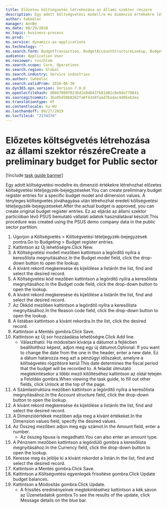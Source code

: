 ```yaml
---
title: Előzetes költségvetés létrehozása az állami szektor részére
description: Egy adott költségvetési modellre és dimenzió értékekre létrehozhat előzetes költségvetési tételjegyzék-bejegyzéseket.
author: twheeloc
manager: AnnBe
ms.date: 08/29/2018
ms.topic: business-process
ms.prod: ''
ms.service: dynamics-ax-applications
ms.technology: ''
ms.search.form: BudgetTransaction, BudgetAccountStructureLookup, BudgetTransactionMultiPost
audience: Application User
ms.reviewer: roschlom
ms.search.scope: Core, Operations
ms.search.region: Global
ms.search.industry: Service industries
ms.author: twheeloc
ms.search.validFrom: 2016-06-30
ms.dyn365.ops.version: Version 7.0.0
ms.openlocfilehash: 800b7009f023bd2a0d8437b81d82c0e9de770841
ms.sourcegitcommit: 3ba95d50b8262fa0f43d4faad76adac4d05eb3ea
ms.translationtype: HT
ms.contentlocale: hu-HU
ms.lasthandoff: 09/27/2019
ms.locfileid: "2174374"
---
```

# <a name="create-a-preliminary-budget-for-public-sector"></a><span data-ttu-id="0f791-103">Előzetes költségvetés létrehozása az állami szektor részére</span><span class="sxs-lookup"><span data-stu-id="0f791-103">Create a preliminary budget for Public sector</span></span>

[!include [task guide banner](../../includes/task-guide-banner.md)]

<span data-ttu-id="0f791-104">Egy adott költségvetési modellre és dimenzió értékekre létrehozhat előzetes költségvetési tételjegyzék-bejegyzéseket.</span><span class="sxs-lookup"><span data-stu-id="0f791-104">You can create preliminary budget register entries for a specific budget model and dimension values.</span></span> <span data-ttu-id="0f791-105">A tényleges költségvetés jóváhagyása után létrehozhat eredeti költségvetési tételjegyzék-bejegyzéseket.</span><span class="sxs-lookup"><span data-stu-id="0f791-105">After the actual budget is approved, you can create original budget register entries.</span></span> <span data-ttu-id="0f791-106">Ez az eljárás az állami szektor partícióban lévő PSUS bemutató vállalati adatok használatával készült.</span><span class="sxs-lookup"><span data-stu-id="0f791-106">This procedure was created using the PSUS demo company data in the public sector partition.</span></span>

1. <span data-ttu-id="0f791-107">Ugorjon a Költségvetés > Költségvetési tételjegyzék-bejegyzések pontra.</span><span class="sxs-lookup"><span data-stu-id="0f791-107">Go to Budgeting > Budget register entries.</span></span>
2. <span data-ttu-id="0f791-108">Kattintson az Új lehetőségre.</span><span class="sxs-lookup"><span data-stu-id="0f791-108">Click New.</span></span>
3. <span data-ttu-id="0f791-109">A Költségvetési modell mezőben kattintson a legördítő nyílra a keresőlista megnyitásához.</span><span class="sxs-lookup"><span data-stu-id="0f791-109">In the Budget model field, click the drop-down button to open the lookup.</span></span>
4. <span data-ttu-id="0f791-110">A kívánt rekord megkeresése és kijelölése a listán</span><span class="sxs-lookup"><span data-stu-id="0f791-110">In the list, find and select the desired record.</span></span>
5. <span data-ttu-id="0f791-111">A Költségvetési kód mezőben kattintson a legördítő nyílra a keresőlista megnyitásához.</span><span class="sxs-lookup"><span data-stu-id="0f791-111">In the Budget code field, click the drop-down button to open the lookup.</span></span>
6. <span data-ttu-id="0f791-112">A kívánt rekord megkeresése és kijelölése a listán</span><span class="sxs-lookup"><span data-stu-id="0f791-112">In the list, find and select the desired record.</span></span>
7. <span data-ttu-id="0f791-113">Az Okkód mezőben kattintson a legördítő nyílra a keresőlista megnyitásához.</span><span class="sxs-lookup"><span data-stu-id="0f791-113">In the Reason code field, click the drop-down button to open the lookup.</span></span>
8. <span data-ttu-id="0f791-114">A listában kattintson a kívánt rekordra.</span><span class="sxs-lookup"><span data-stu-id="0f791-114">In the list, click the desired record.</span></span>
9. <span data-ttu-id="0f791-115">Kattintson a Mentés gombra.</span><span class="sxs-lookup"><span data-stu-id="0f791-115">Click Save.</span></span>
10. <span data-ttu-id="0f791-116">Kattintson az Új sor hozzáadása lehetőségre.</span><span class="sxs-lookup"><span data-stu-id="0f791-116">Click Add line.</span></span>
    * <span data-ttu-id="0f791-117">Választható: Ha módosítani kívánja a dátumot a fejlécben beállítotthoz képest, adjon meg egy új dátumot.</span><span class="sxs-lookup"><span data-stu-id="0f791-117">Optional: If you want to change the date from the one in the header, enter a new date.</span></span> <span data-ttu-id="0f791-118">Ez a dátum határozza meg azt a pénzügyi időszakot, amelyre a költségvetés rögzítésre kerül.</span><span class="sxs-lookup"><span data-stu-id="0f791-118">This date determines the fiscal period that the budget will be recorded to.</span></span> <span data-ttu-id="0f791-119">A feladat útmutató megtekintésekor a többi mező kitöltéséhez kattintson az oldal tetején a Feloldás gombra.</span><span class="sxs-lookup"><span data-stu-id="0f791-119">When viewing the task guide, to fill out other fields, click Unlock at the top of the page.</span></span>  
11. <span data-ttu-id="0f791-120">A Számlastruktúra mezőben kattintson a legördítő nyílra a keresőlista megnyitásához.</span><span class="sxs-lookup"><span data-stu-id="0f791-120">In the Account structure field, click the drop-down button to open the lookup.</span></span>
12. <span data-ttu-id="0f791-121">A kívánt rekord megkeresése és kijelölése a listán</span><span class="sxs-lookup"><span data-stu-id="0f791-121">In the list, find and select the desired record.</span></span>
13. <span data-ttu-id="0f791-122">A Dimenzióértékek mezőben adja meg a kívánt értékeket.</span><span class="sxs-lookup"><span data-stu-id="0f791-122">In the Dimension values field, specify the desired values.</span></span>
14. <span data-ttu-id="0f791-123">Az Összeg mezőben adjon meg egy számot.</span><span class="sxs-lookup"><span data-stu-id="0f791-123">In the Amount field, enter a number.</span></span>
    * <span data-ttu-id="0f791-124">Az összeg típusa is megadható.</span><span class="sxs-lookup"><span data-stu-id="0f791-124">You can also enter an amount type.</span></span>  
15. <span data-ttu-id="0f791-125">A Pénznem mezőben kattintson a legördülő gombra a keresőlista megnyitásához.</span><span class="sxs-lookup"><span data-stu-id="0f791-125">In the Currency field, click the drop-down button to open the lookup.</span></span>
16. <span data-ttu-id="0f791-126">Keresse meg és jelölje ki a kívánt rekordot a listán.</span><span class="sxs-lookup"><span data-stu-id="0f791-126">In the list, find and select the desired record.</span></span>
17. <span data-ttu-id="0f791-127">Kattintson a Mentés gombra.</span><span class="sxs-lookup"><span data-stu-id="0f791-127">Click Save.</span></span>
18. <span data-ttu-id="0f791-128">Kattintson a Költségvetési egyenlegek frissítése gombra.</span><span class="sxs-lookup"><span data-stu-id="0f791-128">Click Update budget balances.</span></span>
19. <span data-ttu-id="0f791-129">Kattintson a Módosítás gombra.</span><span class="sxs-lookup"><span data-stu-id="0f791-129">Click Update.</span></span>
    * <span data-ttu-id="0f791-130">A frissítés eredményeinek megtekintéséhez kattintson a kék sávon az Üzenetadatok gombra.</span><span class="sxs-lookup"><span data-stu-id="0f791-130">To see the results of the update, click Message details on the blue bar.</span></span>  

